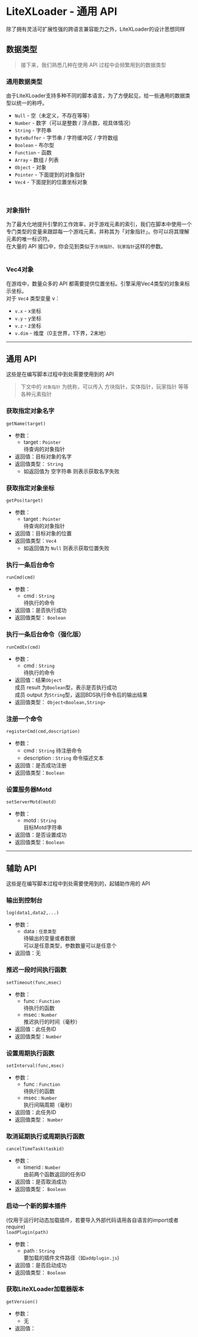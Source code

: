 # LiteXLoader - 通用 API
除了拥有灵活可扩展性强的跨语言兼容能力之外，LiteXLoader的设计思想同样  

## 数据类型
> 接下来，我们熟悉几种在使用 API 过程中会频繁用到的数据类型

### 通用数据类型
由于LiteXLoader支持多种不同的脚本语言，为了方便起见，给一些通用的数据类型以统一的称呼。  
- `Null` - 空（未定义，不存在等等）
- `Number` - 数字（可以是整数 / 浮点数，视具体情况）
- `String` - 字符串
- `ByteBuffer` - 字节串 / 字符缓冲区 / 字符数组
- `Boolean` - 布尔型
- `Function` - 函数
- `Array` - 数组 / 列表
- `Object` - 对象
- `Pointer` - 下面提到的对象指针
- `Vec4` - 下面提到的位置坐标对象
<br>

### 对象指针
为了最大化地提升引擎的工作效率，对于游戏元素的索引，我们在脚本中使用一个专门类型的变量来跟踪每一个游戏元素，并称其为「对象指针」。你可以将其理解元素的唯一标识符。  
在大量的 API 接口中，你会见到类似于`方块指针`、`玩家指针`这样的参数。  
<br>

### Vec4对象
在游戏中，数量众多的 API 都需要提供位置坐标。引擎采用Vec4类型的对象来标示坐标。  
对于 `Vec4` 类型变量 v：  
- `v.x` - x坐标  
- `v.y` - y坐标  
- `v.z` - z坐标  
- `v.dim` - 维度（0主世界，1下界，2末地）

---

## 通用 API
这些是在编写脚本过程中到处需要使用到的 API  
> 下文中的 `对象指针` 为统称，可以传入 方块指针，实体指针，玩家指针 等等各种元素指针 

### 获取指定对象名字  
`getName(target)`
- 参数：
    - target : `Pointer`  
    待查询的对象指针
- 返回值：目标对象的名字
- 返回值类型： `String`
    - 如返回值为 空字符串 则表示获取名字失败  

### 获取指定对象坐标  
`getPos(target)`
- 参数：
    - target : `Pointer`  
    待查询的对象指针  
- 返回值：目标对象的位置
- 返回值类型：`Vec4` 
    - 如返回值为 `Null` 则表示获取位置失败  

### 执行一条后台命令  
`runCmd(cmd)`
- 参数：
    - cmd : `String`  
    待执行的命令  
- 返回值：是否执行成功
- 返回值类型： `Boolean`  

### 执行一条后台命令（强化版）  
`runCmdEx(cmd)`
- 参数：
    - cmd : `String`  
    待执行的命令  
- 返回值：结果`Object`  
成员 result 为`Boolean`型，表示是否执行成功  
成员 output 为`String`型，返回BDS执行命令后的输出结果  
- 返回值类型： `Object<Boolean,String>`   

### 注册一个命令  
`registerCmd(cmd,description)`
- 参数：
    - cmd : `String`
    待注册命令
    - description : `String`
    命令描述文本  
- 返回值：是否成功注册
- 返回值类型：`Boolean`  

### 设置服务器Motd  
`setServerMotd(motd)`
- 参数：
    - motd : `String`  
    目标Motd字符串  
- 返回值：是否设置成功
- 返回值类型：`Boolean`  

---
## 辅助 API
这些是在编写脚本过程中到处需要使用到的，起辅助作用的 API  

### 输出到控制台  
`log(data1,data2,...)`
- 参数：
    - data : `任意类型`  
    待输出的变量或者数据  
    可以是任意类型，参数数量可以是任意个  
- 返回值：无  


### 推迟一段时间执行函数  
`setTimeout(func,msec)`
- 参数：
    - func : `Function`  
    待执行的函数
    - msec : `Number`  
    推迟执行的时间（毫秒）  
- 返回值：此任务ID
- 返回值类型：`Number`   

### 设置周期执行函数  
`setInterval(func,msec)`
- 参数：
    - func : `Function`  
    待执行的函数
    - msec : `Number`  
    执行间隔周期（毫秒）  
- 返回值：此任务ID
- 返回值类型： `Number`   

### 取消延期执行或周期执行函数  
`cancelTimeTask(taskid)`
- 参数：
    - timerid : `Number`  
    由前两个函数返回的任务ID  
- 返回值：是否取消成功
- 返回值类型： `Boolean`   

### 启动一个新的脚本插件
(仅用于运行时动态加载插件，若要导入外部代码请用各自语言的import或者require)  
`loadPlugin(path)`
- 参数：
    - path : `String`  
    要加载的插件文件路径（如`addplugin.js`)  
- 返回值：是否启动成功
- 返回值类型： `Boolean`  

### 获取LiteXLoader加载器版本
`getVersion()`
- 参数：
    - 无
- 返回值：